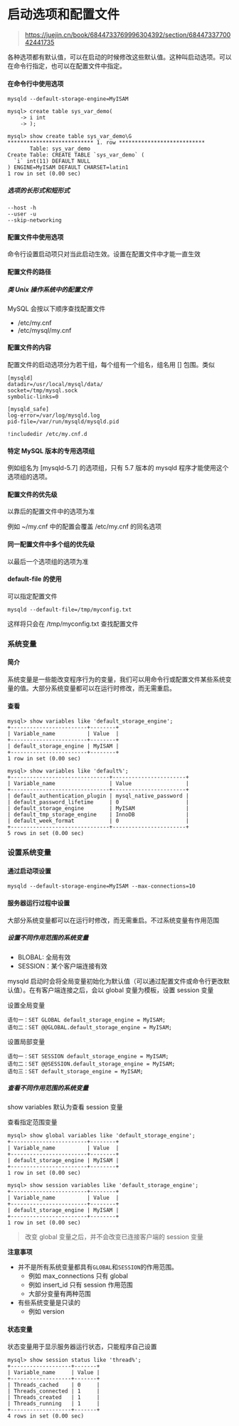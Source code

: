 # 启动选项和配置文件

> https://juejin.cn/book/6844733769996304392/section/6844733770042441735

各种选项都有默认值，可以在启动的时候修改这些默认值。这种叫启动选项。可以在命令行指定，也可以在配置文件中指定。

#### 在命令行中使用选项

```
mysqld --default-storage-engine=MyISAM
```

```
mysql> create table sys_var_demo(
    -> i int
    -> );

mysql> show create table sys_var_demo\G
*************************** 1. row ***************************
       Table: sys_var_demo
Create Table: CREATE TABLE `sys_var_demo` (
  `i` int(11) DEFAULT NULL
) ENGINE=MyISAM DEFAULT CHARSET=latin1
1 row in set (0.00 sec)

```

##### 选项的长形式和短形式

```
--host -h
--user -u
--skip-networking
```

#### 配置文件中使用选项

命令行设置启动项只对当此启动生效。设置在配置文件中才能一直生效

#### 配置文件的路径

##### 类 Unix 操作系统中的配置文件

MySQL 会按以下顺序查找配置文件

- /etc/my.cnf
- /etc/mysql/my.cnf

#### 配置文件的内容

配置文件的启动选项分为若干组，每个组有一个组名，组名用 [] 包围。类似

```
[mysqld]
datadir=/usr/local/mysql/data/
socket=/tmp/mysql.sock
symbolic-links=0

[mysqld_safe]
log-error=/var/log/mysqld.log
pid-file=/var/run/mysqld/mysqld.pid

!includedir /etc/my.cnf.d
```

#### 特定 MySQL 版本的专用选项组

例如组名为 [mysqld-5.7] 的选项组，只有 5.7 版本的 mysqld 程序才能使用这个选项组的选项。

#### 配置文件的优先级

以靠后的配置文件中的选项为准

例如 ~/my.cnf 中的配置会覆盖 /etc/my.cnf 的同名选项

#### 同一配置文件中多个组的优先级

以最后一个选项组的选项为准

#### default-file 的使用

可以指定配置文件

```
mysqld --default-file=/tmp/myconfig.txt
```

这样将只会在 /tmp/myconfig.txt 查找配置文件

### 系统变量

#### 简介

系统变量是一些能改变程序行为的变量，我们可以用命令行或配置文件某些系统变量的值。大部分系统变量都可以在运行时修改，而无需重启。

#### 查看

```
mysql> show variables like 'default_storage_engine';
+------------------------+--------+
| Variable_name          | Value  |
+------------------------+--------+
| default_storage_engine | MyISAM |
+------------------------+--------+
1 row in set (0.00 sec)

mysql> show variables like 'default%';
+-------------------------------+-----------------------+
| Variable_name                 | Value                 |
+-------------------------------+-----------------------+
| default_authentication_plugin | mysql_native_password |
| default_password_lifetime     | 0                     |
| default_storage_engine        | MyISAM                |
| default_tmp_storage_engine    | InnoDB                |
| default_week_format           | 0                     |
+-------------------------------+-----------------------+
5 rows in set (0.00 sec)
```

### 设置系统变量

#### 通过启动项设置

```
mysqld --default-storage-engine=MyISAM --max-connections=10
```



#### 服务器运行过程中设置

大部分系统变量都可以在运行时修改，而无需重启。不过系统变量有作用范围

##### 设置不同作用范围的系统变量

- BLOBAL: 全局有效
- SESSION：某个客户端连接有效

mysqld 启动时会将全局变量初始化为默认值（可以通过配置文件或命令行更改默认值）。在有客户端连接之后，会以 global 变量为模板，设置 session 变量

设置全局变量

```
语句一：SET GLOBAL default_storage_engine = MyISAM;
语句二：SET @@GLOBAL.default_storage_engine = MyISAM;
```

设置局部变量

```
语句一：SET SESSION default_storage_engine = MyISAM;
语句二：SET @@SESSION.default_storage_engine = MyISAM;
语句三：SET default_storage_engine = MyISAM;
```



##### 查看不同作用范围的系统变量

show variables 默认为查看 session 变量

查看指定范围变量

```
mysql> show global variables like 'default_storage_engine';
+------------------------+--------+
| Variable_name          | Value  |
+------------------------+--------+
| default_storage_engine | MyISAM |
+------------------------+--------+
1 row in set (0.00 sec)

mysql> show session variables like 'default_storage_engine';
+------------------------+--------+
| Variable_name          | Value  |
+------------------------+--------+
| default_storage_engine | MyISAM |
+------------------------+--------+
1 row in set (0.00 sec)
```

> 改变 global 变量之后，并不会改变已连接客户端的 session 变量

**注意事项**

- 并不是所有系统变量都具有`GLOBAL`和`SESSION`的作用范围。
  - 例如 max_connections 只有 global
  - 例如 insert_id 只有 session 作用范围
  - 大部分变量有两种范围
- 有些系统变量是只读的
  - 例如 version

#### 状态变量

状态变量用于显示服务器运行状态，只能程序自己设置

```
mysql> show session status like 'thread%';
+-------------------+-------+
| Variable_name     | Value |
+-------------------+-------+
| Threads_cached    | 0     |
| Threads_connected | 1     |
| Threads_created   | 1     |
| Threads_running   | 1     |
+-------------------+-------+
4 rows in set (0.00 sec)

```

